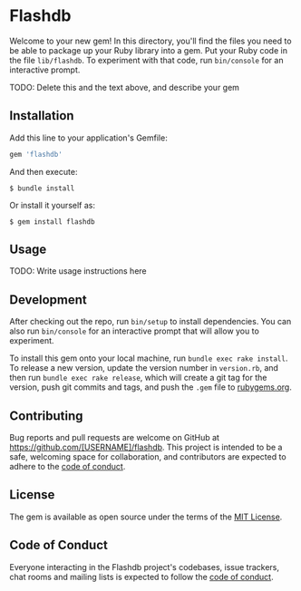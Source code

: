 # Flashdb

Welcome to your new gem! In this directory, you'll find the files you need to be able to package up your Ruby library into a gem. Put your Ruby code in the file `lib/flashdb`. To experiment with that code, run `bin/console` for an interactive prompt.

TODO: Delete this and the text above, and describe your gem

## Installation

Add this line to your application's Gemfile:

```ruby
gem 'flashdb'
```

And then execute:

    $ bundle install

Or install it yourself as:

    $ gem install flashdb

## Usage

TODO: Write usage instructions here

## Development

After checking out the repo, run `bin/setup` to install dependencies. You can also run `bin/console` for an interactive prompt that will allow you to experiment.

To install this gem onto your local machine, run `bundle exec rake install`. To release a new version, update the version number in `version.rb`, and then run `bundle exec rake release`, which will create a git tag for the version, push git commits and tags, and push the `.gem` file to [rubygems.org](https://rubygems.org).

## Contributing

Bug reports and pull requests are welcome on GitHub at https://github.com/[USERNAME]/flashdb. This project is intended to be a safe, welcoming space for collaboration, and contributors are expected to adhere to the [code of conduct](https://github.com/[USERNAME]/flashdb/blob/master/CODE_OF_CONDUCT.md).


## License

The gem is available as open source under the terms of the [MIT License](https://opensource.org/licenses/MIT).

## Code of Conduct

Everyone interacting in the Flashdb project's codebases, issue trackers, chat rooms and mailing lists is expected to follow the [code of conduct](https://github.com/[USERNAME]/flashdb/blob/master/CODE_OF_CONDUCT.md).

